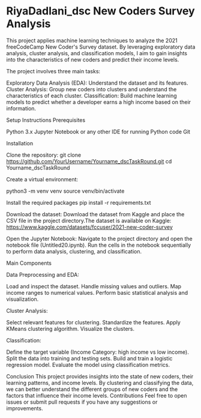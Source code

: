 # RiyaDadlani_dsc New Coders Survey Analysis
This project applies machine learning techniques to analyze the 2021 freeCodeCamp New Coder's Survey dataset. By leveraging exploratory data analysis, cluster analysis, and classification models, I aim to gain insights into the characteristics of new coders and predict their income levels.


The project involves three main tasks:

Exploratory Data Analysis (EDA): Understand the dataset and its features.
Cluster Analysis: Group new coders into clusters and understand the characteristics of each cluster.
Classification: Build machine learning models to predict whether a developer earns a high income based on their information.

Setup Instructions
Prerequisites

Python 3.x
Jupyter Notebook or any other IDE for running Python code
Git


Installation

Clone the repository:
git clone https://github.com/YourUsername/Yourname_dscTaskRound.git
cd Yourname_dscTaskRound


Create a virtual environment:

python3 -m venv venv
source venv/bin/activate


Install the required packages
pip install -r requirements.txt

Download the dataset:
Download the dataset from Kaggle and place the CSV file in the project directory.The dataset is available on Kaggle: https://www.kaggle.com/datasets/fccuser/2021-new-coder-survey


Open the Jupyter Notebook:
Navigate to the project directory and open the notebook file (Untitled20.ipynb).
Run the cells in the notebook sequentially to perform data analysis, clustering, and classification.


Main Components

Data Preprocessing and EDA:

Load and inspect the dataset.
Handle missing values and outliers.
Map income ranges to numerical values.
Perform basic statistical analysis and visualization.


Cluster Analysis:

Select relevant features for clustering.
Standardize the features.
Apply KMeans clustering algorithm.
Visualize the clusters.


Classification:

Define the target variable (Income Category: high income vs low income).
Split the data into training and testing sets.
Build and train a logistic regression model.
Evaluate the model using classification metrics.



Conclusion
This project provides insights into the state of new coders, their learning patterns, and income levels. By clustering and classifying the data, we can better understand the different groups of new coders and the factors that influence their income levels.
Contributions
Feel free to open issues or submit pull requests if you have any suggestions or improvements.
